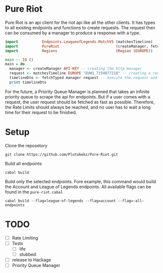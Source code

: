 # Pure Riot

Pure Riot is an api client for the riot api like all the other clients. It has types to all existing endpoints and functions to create requests. The request then can be consumed by a manager to produce a response with a type. 

```haskell
import           Endpoints.LeagueofLegends.MatchV5 (matchesTimeline)
import           PureRiot                          (createManager, fetchTyped)
import           Regions                           (Region (EUROPE))

main :: IO ()
main = do
  manager <- createManager API-KEY -- creating the http manager
  request <- matchesTimeline EUROPE "EUW1_7334877218" -- creating a request that will get the timeline if the given match id
  timelineDto <- fetchTyped manager request -- execute the request and return the timelineDto record
  print timelineDto
```

For the future, a Priority Queue Manager is planned that takes an infinite priority queue to scrape the api for endpoints. But if a user comes with a request, the user request should be fetched as fast as possible. Therefore, the Rate Limits should always be reached, and no user has to wait a long time for their request to be finished.

# Setup

Clone the reposetory

```
git clone https://github.com/Plutokekz/Pure-Riot.git
```
Build all endpoints

```
cabal build
```

Build only the selected endpoints. Fore example, this command would build the Account and League of Legends endpoints. All available flags can be found in the `pure-riot.cabal`

```
cabal build --flag=league-of-legends --flag=account --flag=-all-endpoints
```

# TODO 

- [ ] Rate Limiting
- [ ] Tests
    - [ ] life 
    - [ ] stubbed 
- [ ] release to Hackage
- [ ] Priority Queue Manager
